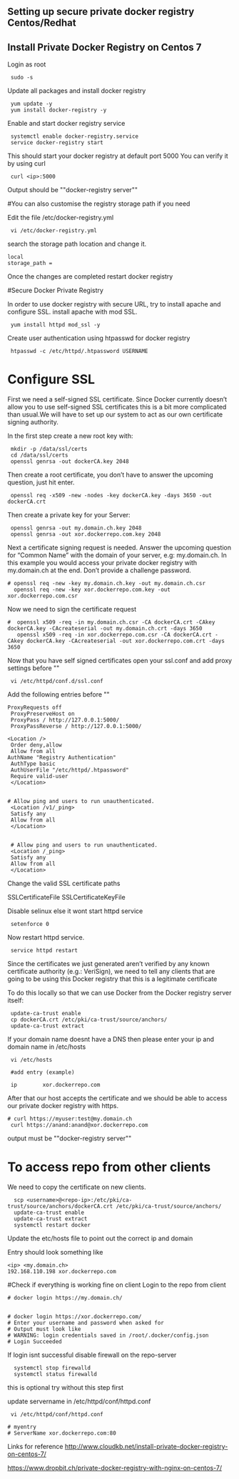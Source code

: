 ## Setting up secure private docker registry Centos/Redhat


## Install Private Docker Registry on Centos 7

Login as root

~~~~~~
 sudo -s

~~~~~~

Update all packages and install docker registry

~~~~~~~~
 yum update -y
 yum install docker-registry -y

~~~~~~~~


Enable and start docker registry service

~~~~~~~~
 systemctl enable docker-registry.service
 service docker-registry start

~~~~~~~~

This should start your docker registry at default port 5000
You can verify it by using curl

~~~~~~
 curl <ip>:5000 

~~~~~~

Output should be "\"docker-registry server\""




#You can also customise the registry storage path if you need


Edit the file /etc/docker-registry.yml

~~~~~~~
 vi /etc/docker-registry.yml

~~~~~~~ 

search the storage path location and change it.

~~~~~~~~
local
storage_path =

~~~~~~~~

Once the changes are completed restart docker registry


#Secure Docker Private Registry

In order to use docker registry with secure URL, try to install apache and configure SSL.
install apache with mod SSL.

~~~~~~~
 yum install httpd mod_ssl -y

~~~~~~~


Create user authentication using htpasswd for docker registry

~~~~~~~
 htpasswd -c /etc/httpd/.htpassword USERNAME

~~~~~~~

# Configure SSL

First we need a self-signed SSL certificate. Since Docker currently doesn’t allow you to use self-signed SSL certificates this is a bit more complicated than usual.We will have to set up our system to act as our own certificate signing authority.

In the first step create a new root key with:

~~~~~~~
 mkdir -p /data/ssl/certs
 cd /data/ssl/certs
 openssl genrsa -out dockerCA.key 2048

~~~~~~~

Then create a root certificate, you don’t have to answer the upcoming question, just hit enter.

~~~~~
 openssl req -x509 -new -nodes -key dockerCA.key -days 3650 -out dockerCA.crt

~~~~~


Then create a private key for your Server:

~~~~~~~~
 openssl genrsa -out my.domain.ch.key 2048
 openssl genrsa -out xor.dockerrepo.com.key 2048

~~~~~~~~


Next a certificate signing request is needed. Answer the upcoming question for “Common Name” with the domain of your server, e.g: my.domain.ch. In this example you would access your private docker registry with my.domain.ch at the end. Don’t provide a challenge password.

~~~~~~~~
# openssl req -new -key my.domain.ch.key -out my.domain.ch.csr
  openssl req -new -key xor.dockerrepo.com.key -out xor.dockerrepo.com.csr

~~~~~~~~

Now we need to sign the certificate request

~~~~~~~
#  openssl x509 -req -in my.domain.ch.csr -CA dockerCA.crt -CAkey dockerCA.key -CAcreateserial -out my.domain.ch.crt -days 3650
   openssl x509 -req -in xor.dockerrepo.com.csr -CA dockerCA.crt -CAkey dockerCA.key -CAcreateserial -out xor.dockerrepo.com.crt -days 3650

~~~~~~~


Now that you have self signed certificates open your ssl.conf and add proxy settings before "</VirtualHost>"

~~~~~~~
 vi /etc/httpd/conf.d/ssl.conf

~~~~~~~


Add the following entries before "</VirtualHost>"

~~~~~~~
ProxyRequests off
 ProxyPreserveHost on
 ProxyPass / http://127.0.0.1:5000/
 ProxyPassReverse / http://127.0.0.1:5000/

<Location />
 Order deny,allow
 Allow from all
AuthName "Registry Authentication"
 AuthType basic
 AuthUserFile "/etc/httpd/.htpassword"
 Require valid-user
 </Location>


# Allow ping and users to run unauthenticated.
 <Location /v1/_ping>
 Satisfy any
 Allow from all
 </Location>


 # Allow ping and users to run unauthenticated.
 <Location /_ping>
 Satisfy any
 Allow from all
 </Location>
~~~~~~~

Change the valid SSL certificate paths

SSLCertificateFile
SSLCertificateKeyFile


Disable selinux  else it wont start httpd service

~~~~~~~~
 setenforce 0

~~~~~~~~

Now restart httpd service.

~~~~~~~
 service httpd restart

~~~~~~~

Since the certificates we just generated aren’t verified by any known certificate authority (e.g.: VeriSign), we need to tell any clients that are going to be using this Docker registry that this is a legitimate certificate

To do this locally so that we can use Docker from the Docker registry server itself:

~~~~~~~~
 update-ca-trust enable
 cp dockerCA.crt /etc/pki/ca-trust/source/anchors/
 update-ca-trust extract

~~~~~~~~

If your domain name doesnt have a DNS then please enter your ip and domain name in /etc/hosts

~~~~~~
 vi /etc/hosts

 #add entry (example)

 ip        xor.dockerrepo.com 
~~~~~~
After that our host accepts the certificate and we should be able to access our private docker registry with https.

~~~~~~~
# curl https://myuser:test@my.domain.ch
 curl https://anand:anand@xor.dockerrepo.com

~~~~~~~

output must be "\"docker-registry server\""


# To access repo from other clients

We need to copy the certificate on new clients.

~~~~~~~~
  scp <username>@<repo-ip>:/etc/pki/ca-trust/source/anchors/dockerCA.crt /etc/pki/ca-trust/source/anchors/
  update-ca-trust enable 
  update-ca-trust extract
  systemctl restart docker

~~~~~~~~

Update the etc/hosts file to point out the correct ip and domain

Entry should look something like 

~~~~~~
<ip> <my.domain.ch>
192.168.110.198 xor.dockerrepo.com
~~~~~~

#Check if everything is working fine on client
Login to the repo from client

~~~~~~~
# docker login https://my.domain.ch/


# docker login https://xor.dockerrepo.com/
# Enter your username and password when asked for
# Output must look like
# WARNING: login credentials saved in /root/.docker/config.json
# Login Succeeded
~~~~~~~


If login isnt successful disable firewall on the repo-server

~~~~~~~
  systemctl stop firewalld
  systemctl status firewalld

~~~~~~~

this is optional try without this step first

update servername in /etc/httpd/conf/httpd.conf

~~~~~~~~~
 vi /etc/httpd/conf/httpd.conf

# myentry
# ServerName xor.dockerrepo.com:80

~~~~~~~~~

Links for reference 
http://www.cloudkb.net/install-private-docker-registry-on-centos-7/


https://www.dropbit.ch/private-docker-registry-with-nginx-on-centos-7/
